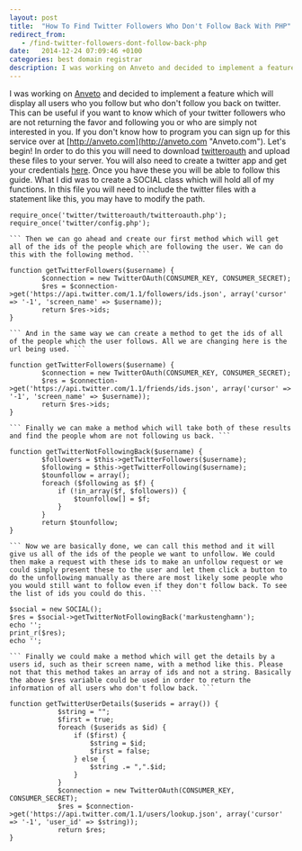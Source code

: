```yaml
---
layout: post
title:  "How To Find Twitter Followers Who Don't Follow Back With PHP"
redirect_from:
   - /find-twitter-followers-dont-follow-back-php
date:   2014-12-24 07:09:46 +0100
categories: best domain registrar
description: I was working on Anveto and decided to implement a feature which will display all users who you follow but who don't follow you back on t
---
```


I was working on [Anveto](http://anveto.com "Anveto") and decided to implement a feature which will display all users who you follow but who don't follow you back on twitter. This can be useful if you want to know which of your twitter followers who are not returning the favor and following you or who are simply not interested in you. If you don't know how to program you can sign up for this service over at [http://anveto.com](http://anveto.com "Anveto.com"). Let's begin! In order to do this you will need to download [twitteroauth](https://github.com/abraham/twitteroauth "Twitteroauth") and upload these files to your server. You will also need to create a twitter app and get your credentials [here](https://apps.twitter.com/ "Create a twitter app"). Once you have these you will be able to follow this guide. What I did was to create a SOCIAL class which will hold all of my functions. In this file you will need to include the twitter files with a statement like this, you may have to modify the path.

```
require_once('twitter/twitteroauth/twitteroauth.php');
require_once('twitter/config.php');

``` Then we can go ahead and create our first method which will get all of the ids of the people which are following the user. We can do this with the following method. ```

function getTwitterFollowers($username) {
        $connection = new TwitterOAuth(CONSUMER_KEY, CONSUMER_SECRET);
        $res = $connection->get('https://api.twitter.com/1.1/followers/ids.json', array('cursor' => '-1', 'screen_name' => $username));
        return $res->ids;
}

``` And in the same way we can create a method to get the ids of all of the people which the user follows. All we are changing here is the url being used. ```

function getTwitterFollowers($username) {
        $connection = new TwitterOAuth(CONSUMER_KEY, CONSUMER_SECRET);
        $res = $connection->get('https://api.twitter.com/1.1/friends/ids.json', array('cursor' => '-1', 'screen_name' => $username));
        return $res->ids;
}

``` Finally we can make a method which will take both of these results and find the people whom are not following us back. ```

function getTwitterNotFollowingBack($username) {
        $followers = $this->getTwitterFollowers($username);
        $following = $this->getTwitterFollowing($username);
        $tounfollow = array();
        foreach ($following as $f) {
            if (!in_array($f, $followers)) {
                $tounfollow[] = $f;
            }
        }
        return $tounfollow;
}

``` Now we are basically done, we can call this method and it will give us all of the ids of the people we want to unfollow. We could then make a request with these ids to make an unfollow request or we could simply present these to the user and let them click a button to do the unfollowing manually as there are most likely some people who you would still want to follow even if they don't follow back. To see the list of ids you could do this. ```

$social = new SOCIAL();
$res = $social->getTwitterNotFollowingBack('markustenghamn');
echo '';
print_r($res);
echo '';

``` Finally we could make a method which will get the details by a users id, such as their screen name, with a method like this. Please not that this method takes an array of ids and not a string. Basically the above $res variable could be used in order to return the information of all users who don't follow back. ```

function getTwitterUserDetails($userids = array()) {
            $string = "";
            $first = true;
            foreach ($userids as $id) {
                if ($first) {
                    $string = $id;
                    $first = false;
                } else {
                    $string .= ",".$id;
                }
            }
            $connection = new TwitterOAuth(CONSUMER_KEY, CONSUMER_SECRET);
            $res = $connection->get('https://api.twitter.com/1.1/users/lookup.json', array('cursor' => '-1', 'user_id' => $string));
            return $res;
}

```